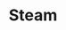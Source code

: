 ---
title: Steam
permalink: '/steam/'
redirect_from: /steam
redirect_to: https://steamcommunity.com/id/flashdeviant
---